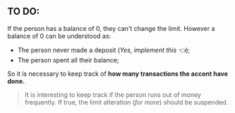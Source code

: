 ## TO DO:

If the person has a balance of 0, they can't change the limit. However a balance of 0 can be understood as:
 - The person never made a deposit (_Yes, implement this 👈_);
 - The person spent all their balance;

So it is necessary to keep track of **how many transactions the accont have done.**

> It is interesting to keep track if the person runs out of money frequently. If true, the limit alteration (_for more_) should be suspended.